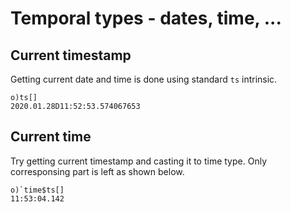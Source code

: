 # Temporal types - dates, time, ...


## Current timestamp

Getting current date and time is done using standard ```ts``` intrinsic.

```o
o)ts[]
2020.01.28D11:52:53.574067653
```

## Current time

Try getting current timestamp and casting it to time type. Only corresponsing part is left as shown below.

```o
o)`time$ts[]
11:53:04.142
```
